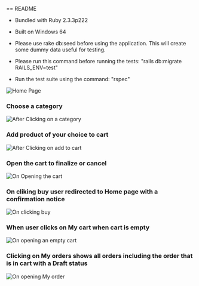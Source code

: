 == README

* Bundled with Ruby 2.3.3p222

* Built on Windows 64

* Please use rake db:seed before using the application. This will create some dummy data useful for testing.

* Please run this command before running the tests: "rails db:migrate RAILS_ENV=test"

* Run the test suite using the command: "rspec"

![Home Page](https://github.com/hulksyed07/setup_oracle_on_MAC/blob/master/Home_Page.jpg)

### Choose a category
![After Clicking on a category](https://github.com/hulksyed07/setup_oracle_on_MAC/blob/master/After%20clicking%20Category.jpg)

### Add product of your choice to cart
![After Clicking on add to cart](https://github.com/hulksyed07/setup_oracle_on_MAC/blob/master/after_clicking_on_add_to_cart.jpg)

### Open the cart to finalize or cancel
![On Opening the cart](https://github.com/hulksyed07/setup_oracle_on_MAC/blob/master/on_opening_cart.jpg)

### On cliking buy user redirected to Home page with a confirmation notice
![On clicking buy](https://github.com/hulksyed07/setup_oracle_on_MAC/blob/master/after_buying_user_redirected_to_home_page.jpg)

### When user clicks on My cart when cart is empty
![On opening an empty cart](https://github.com/hulksyed07/setup_oracle_on_MAC/blob/master/clicking_on_cart_when_cart_is_empty.jpg)

### Clicking on My orders shows all orders including the order that is in cart with a Draft status
![On opening My order](https://github.com/hulksyed07/setup_oracle_on_MAC/blob/master/clicking_on_my_orders_shows_all_orders(my%20cart%20shown%20as%20draft%20order).jpg)

